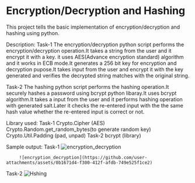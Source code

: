 # Encryption/Decryption and Hashing
This project tells the basic implementation of encryption/decryption and hashing using python.

Description:
    Task-1
          The encryption/decryption python script performs the encryption/decryption operation.It takes a string from the user and it encrypt it with a key.
it uses AES(Advance encryption standard) algorithm and it works in ECB mode.It generates a 256 bit key for encryption and decryption pupose.It takes input from the user and encrypt it with the key generated and verifies the decrypted string matches with the original string.

  Task-2
        The hashing python script performs the hashing operation.It securely hashes a password using bcrypt python libaray.It uses bcrypt algorithm.It takes a input from the user and it performs hashing operation with generated salt.Later it checks the re-entered input with the the same hash value whether the re-entered input is correct or not.
        
Library used:
   Task-1
        Crypto.Cipher (AES)
        Crypto.Random.get_random_bytes(to generate random key)
        Crypto.Util.Padding (pad, unpad)
    Task-2
        bcrypt (library)

Sample output:
    Task-1
    ![encryption_decryption](https://github.com/user-attachments/assets/f71ee8da-1455-4e18-8b26-c520adb410cb)

        
         ![encryption_decryption](https://github.com/user-attachments/assets/0b1671d4-f300-412f-afdb-749e525f1ce2)

Task-2
 ![Hshing](https://github.com/user-attachments/assets/918b77d0-f195-4031-8bbf-21374365d0c8)

